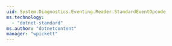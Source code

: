 ```yaml
---
uid: System.Diagnostics.Eventing.Reader.StandardEventOpcode
ms.technology: 
  - "dotnet-standard"
ms.author: "dotnetcontent"
manager: "wpickett"
---
```

